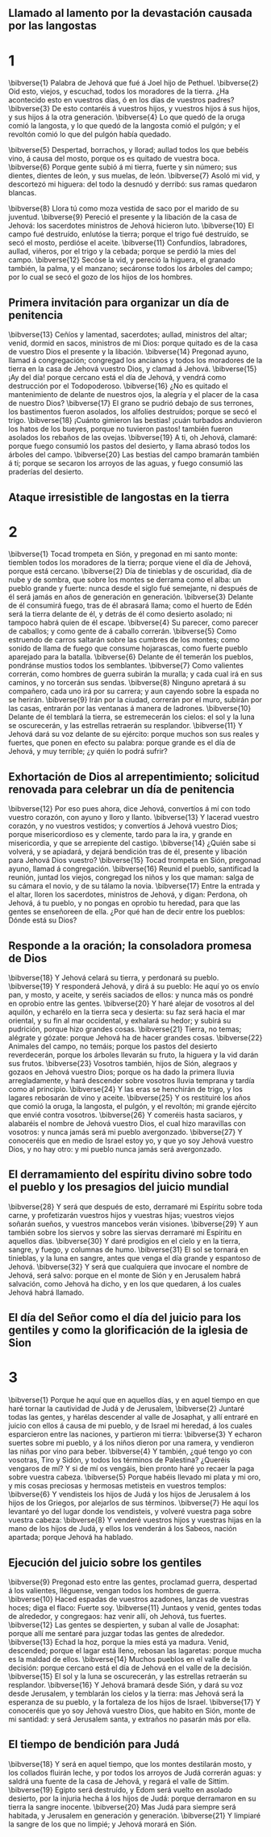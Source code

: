 ## Llamado al lamento por la devastación causada por las langostas
# 1 
\bibverse{1} Palabra de Jehová que fué á Joel hijo de Pethuel. \bibverse{2} Oid esto, viejos, y escuchad, todos los moradores de la tierra. ¿Ha acontecido esto en vuestros días, ó en los días de vuestros padres? \bibverse{3} De esto contaréis á vuestros hijos, y vuestros hijos á sus hijos, y sus hijos á la otra generación. \bibverse{4} Lo que quedó de la oruga comió la langosta, y lo que quedó de la langosta comió el pulgón; y el revoltón comió lo que del pulgón había quedado. 

\bibverse{5} Despertad, borrachos, y llorad; aullad todos los que bebéis vino, á causa del mosto, porque os es quitado de vuestra boca. \bibverse{6} Porque gente subió á mi tierra, fuerte y sin número; sus dientes, dientes de león, y sus muelas, de león. \bibverse{7} Asoló mi vid, y descortezó mi higuera: del todo la desnudó y derribó: sus ramas quedaron blancas. 

\bibverse{8} Llora tú como moza vestida de saco por el marido de su juventud. \bibverse{9} Pereció el presente y la libación de la casa de Jehová: los sacerdotes ministros de Jehová hicieron luto. \bibverse{10} El campo fué destruído, enlutóse la tierra; porque el trigo fué destruído, se secó el mosto, perdióse el aceite. \bibverse{11} Confundíos, labradores, aullad, viñeros, por el trigo y la cebada; porque se perdió la mies del campo. \bibverse{12} Secóse la vid, y pereció la higuera, el granado también, la palma, y el manzano; secáronse todos los árboles del campo; por lo cual se secó el gozo de los hijos de los hombres. 

## Primera invitación para organizar un día de penitencia
\bibverse{13} Ceñíos y lamentad, sacerdotes; aullad, ministros del altar; venid, dormid en sacos, ministros de mi Dios: porque quitado es de la casa de vuestro Dios el presente y la libación. \bibverse{14} Pregonad ayuno, llamad á congregación; congregad los ancianos y todos los moradores de la tierra en la casa de Jehová vuestro Dios, y clamad á Jehová. \bibverse{15} ¡Ay del día! porque cercano está el día de Jehová, y vendrá como destrucción por el Todopoderoso. \bibverse{16} ¿No es quitado el mantenimiento de delante de nuestros ojos, la alegría y el placer de la casa de nuestro Dios? \bibverse{17} El grano se pudrió debajo de sus terrones, los bastimentos fueron asolados, los alfolíes destruídos; porque se secó el trigo. \bibverse{18} ¡Cuánto gimieron las bestias! ¡cuán turbados anduvieron los hatos de los bueyes, porque no tuvieron pastos! también fueron asolados los rebaños de las ovejas. \bibverse{19} A ti, oh Jehová, clamaré: porque fuego consumió los pastos del desierto, y llama abrasó todos los árboles del campo. \bibverse{20} Las bestias del campo bramarán también á ti; porque se secaron los arroyos de las aguas, y fuego consumió las praderías del desierto. 

## Ataque irresistible de langostas en la tierra
# 2 
\bibverse{1} Tocad trompeta en Sión, y pregonad en mi santo monte: tiemblen todos los moradores de la tierra; porque viene el día de Jehová, porque está cercano. \bibverse{2} Día de tinieblas y de oscuridad, día de nube y de sombra, que sobre los montes se derrama como el alba: un pueblo grande y fuerte: nunca desde el siglo fué semejante, ni después de él será jamás en años de generación en generación. \bibverse{3} Delante de él consumirá fuego, tras de él abrasará llama; como el huerto de Edén será la tierra delante de él, y detrás de él como desierto asolado; ni tampoco habrá quien de él escape. \bibverse{4} Su parecer, como parecer de caballos; y como gente de á caballo correrán. \bibverse{5} Como estruendo de carros saltarán sobre las cumbres de los montes; como sonido de llama de fuego que consume hojarascas, como fuerte pueblo aparejado para la batalla. \bibverse{6} Delante de él temerán los pueblos, pondránse mustios todos los semblantes. \bibverse{7} Como valientes correrán, como hombres de guerra subirán la muralla; y cada cual irá en sus caminos, y no torcerán sus sendas. \bibverse{8} Ninguno apretará á su compañero, cada uno irá por su carrera; y aun cayendo sobre la espada no se herirán. \bibverse{9} Irán por la ciudad, correrán por el muro, subirán por las casas, entrarán por las ventanas á manera de ladrones. \bibverse{10} Delante de él temblará la tierra, se estremecerán los cielos: el sol y la luna se oscurecerán, y las estrellas retraerán su resplandor. \bibverse{11} Y Jehová dará su voz delante de su ejército: porque muchos son sus reales y fuertes, que ponen en efecto su palabra: porque grande es el día de Jehová, y muy terrible; ¿y quién lo podrá sufrir? 

## Exhortación de Dios al arrepentimiento; solicitud renovada para celebrar un día de penitencia
\bibverse{12} Por eso pues ahora, dice Jehová, convertíos á mí con todo vuestro corazón, con ayuno y lloro y llanto. \bibverse{13} Y lacerad vuestro corazón, y no vuestros vestidos; y convertíos á Jehová vuestro Dios; porque misericordioso es y clemente, tardo para la ira, y grande en misericordia, y que se arrepiente del castigo. \bibverse{14} ¿Quién sabe si volverá, y se apiadará, y dejará bendición tras de él, presente y libación para Jehová Dios vuestro? \bibverse{15} Tocad trompeta en Sión, pregonad ayuno, llamad á congregación. \bibverse{16} Reunid el pueblo, santificad la reunión, juntad los viejos, congregad los niños y los que maman: salga de su cámara el novio, y de su tálamo la novia. \bibverse{17} Entre la entrada y el altar, lloren los sacerdotes, ministros de Jehová, y digan: Perdona, oh Jehová, á tu pueblo, y no pongas en oprobio tu heredad, para que las gentes se enseñoreen de ella. ¿Por qué han de decir entre los pueblos: Dónde está su Dios? 

## Responde a la oración; la consoladora promesa de Dios
\bibverse{18} Y Jehová celará su tierra, y perdonará su pueblo. \bibverse{19} Y responderá Jehová, y dirá á su pueblo: He aquí yo os envío pan, y mosto, y aceite, y seréis saciados de ellos: y nunca más os pondré en oprobio entre las gentes. \bibverse{20} Y haré alejar de vosotros al del aquilón, y echarélo en la tierra seca y desierta: su faz será hacia el mar oriental, y su fin al mar occidental, y exhalará su hedor; y subirá su pudrición, porque hizo grandes cosas. \bibverse{21} Tierra, no temas; alégrate y gózate: porque Jehová ha de hacer grandes cosas. \bibverse{22} Animales del campo, no temáis; porque los pastos del desierto reverdecerán, porque los árboles llevarán su fruto, la higuera y la vid darán sus frutos. \bibverse{23} Vosotros también, hijos de Sión, alegraos y gozaos en Jehová vuestro Dios; porque os ha dado la primera lluvia arregladamente, y hará descender sobre vosotros lluvia temprana y tardía como al principio. \bibverse{24} Y las eras se henchirán de trigo, y los lagares rebosarán de vino y aceite. \bibverse{25} Y os restituiré los años que comió la oruga, la langosta, el pulgón, y el revoltón; mi grande ejército que envié contra vosotros. \bibverse{26} Y comeréis hasta saciaros, y alabaréis el nombre de Jehová vuestro Dios, el cual hizo maravillas con vosotros: y nunca jamás será mi pueblo avergonzado. \bibverse{27} Y conoceréis que en medio de Israel estoy yo, y que yo soy Jehová vuestro Dios, y no hay otro: y mi pueblo nunca jamás será avergonzado. 

## El derramamiento del espíritu divino sobre todo el pueblo y los presagios del juicio mundial
\bibverse{28} Y será que después de esto, derramaré mi Espíritu sobre toda carne, y profetizarán vuestros hijos y vuestras hijas; vuestros viejos soñarán sueños, y vuestros mancebos verán visiones. \bibverse{29} Y aun también sobre los siervos y sobre las siervas derramaré mi Espíritu en aquellos días. \bibverse{30} Y daré prodigios en el cielo y en la tierra, sangre, y fuego, y columnas de humo. \bibverse{31} El sol se tornará en tinieblas, y la luna en sangre, antes que venga el día grande y espantoso de Jehová. \bibverse{32} Y será que cualquiera que invocare el nombre de Jehová, será salvo: porque en el monte de Sión y en Jerusalem habrá salvación, como Jehová ha dicho, y en los que quedaren, á los cuales Jehová habrá llamado. 

## El día del Señor como el día del juicio para los gentiles y como la glorificación de la iglesia de Sion
# 3 
\bibverse{1} Porque he aquí que en aquellos días, y en aquel tiempo en que haré tornar la cautividad de Judá y de Jerusalem, \bibverse{2} Juntaré todas las gentes, y harélas descender al valle de Josaphat, y allí entraré en juicio con ellos á causa de mi pueblo, y de Israel mi heredad, á los cuales esparcieron entre las naciones, y partieron mi tierra: \bibverse{3} Y echaron suertes sobre mi pueblo, y á los niños dieron por una ramera, y vendieron las niñas por vino para beber. \bibverse{4} Y también, ¿qué tengo yo con vosotras, Tiro y Sidón, y todos los términos de Palestina? ¿Queréis vengaros de mí? Y si de mí os vengáis, bien pronto haré yo recaer la paga sobre vuestra cabeza. \bibverse{5} Porque habéis llevado mi plata y mi oro, y mis cosas preciosas y hermosas metisteis en vuestros templos: \bibverse{6} Y vendisteis los hijos de Judá y los hijos de Jerusalem á los hijos de los Griegos, por alejarlos de sus términos. \bibverse{7} He aquí los levantaré yo del lugar donde los vendisteis, y volveré vuestra paga sobre vuestra cabeza: \bibverse{8} Y venderé vuestros hijos y vuestras hijas en la mano de los hijos de Judá, y ellos los venderán á los Sabeos, nación apartada; porque Jehová ha hablado. 

## Ejecución del juicio sobre los gentiles
\bibverse{9} Pregonad esto entre las gentes, proclamad guerra, despertad á los valientes, lléguense, vengan todos los hombres de guerra. \bibverse{10} Haced espadas de vuestros azadones, lanzas de vuestras hoces; diga el flaco: Fuerte soy. \bibverse{11} Juntaos y venid, gentes todas de alrededor, y congregaos: haz venir allí, oh Jehová, tus fuertes. \bibverse{12} Las gentes se despierten, y suban al valle de Josaphat: porque allí me sentaré para juzgar todas las gentes de alrededor. \bibverse{13} Echad la hoz, porque la mies está ya madura. Venid, descended; porque el lagar está lleno, rebosan las lagaretas: porque mucha es la maldad de ellos. \bibverse{14} Muchos pueblos en el valle de la decisión: porque cercano está el día de Jehová en el valle de la decisión. \bibverse{15} El sol y la luna se oscurecerán, y las estrellas retraerán su resplandor. \bibverse{16} Y Jehová bramará desde Sión, y dará su voz desde Jerusalem, y temblarán los cielos y la tierra: mas Jehová será la esperanza de su pueblo, y la fortaleza de los hijos de Israel. \bibverse{17} Y conoceréis que yo soy Jehová vuestro Dios, que habito en Sión, monte de mi santidad: y será Jerusalem santa, y extraños no pasarán más por ella.

## El tiempo de bendición para Judá
\bibverse{18} Y será en aquel tiempo, que los montes destilarán mosto, y los collados fluirán leche, y por todos los arroyos de Judá correrán aguas: y saldrá una fuente de la casa de Jehová, y regará el valle de Sittim. \bibverse{19} Egipto será destruído, y Edom será vuelto en asolado desierto, por la injuria hecha á los hijos de Judá: porque derramaron en su tierra la sangre inocente. \bibverse{20} Mas Judá para siempre será habitada, y Jerusalem en generación y generación. \bibverse{21} Y limpiaré la sangre de los que no limpié; y Jehová morará en Sión. 